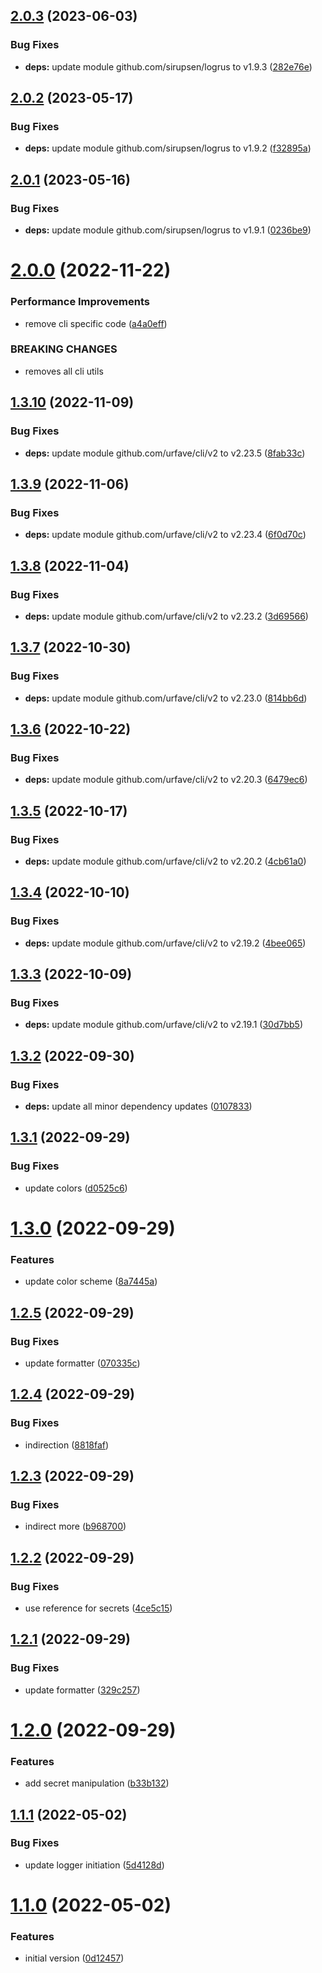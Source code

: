 ## [2.0.3](https://gitlab.kilic.dev/libraries/go-utils/compare/v2.0.2...v2.0.3) (2023-06-03)


### Bug Fixes

* **deps:** update module github.com/sirupsen/logrus to v1.9.3 ([282e76e](https://gitlab.kilic.dev/libraries/go-utils/commit/282e76e1e876efc95566e33c5b88a91a01a986f4))

## [2.0.2](https://gitlab.kilic.dev/libraries/go-utils/compare/v2.0.1...v2.0.2) (2023-05-17)


### Bug Fixes

* **deps:** update module github.com/sirupsen/logrus to v1.9.2 ([f32895a](https://gitlab.kilic.dev/libraries/go-utils/commit/f32895a65cda45136408a0f9a5fe4cccabf1e259))

## [2.0.1](https://gitlab.kilic.dev/libraries/go-utils/compare/v2.0.0...v2.0.1) (2023-05-16)


### Bug Fixes

* **deps:** update module github.com/sirupsen/logrus to v1.9.1 ([0236be9](https://gitlab.kilic.dev/libraries/go-utils/commit/0236be93d529786d19027d6b9d75ef5c3d6ca7dd))

# [2.0.0](https://gitlab.kilic.dev/libraries/go-utils/compare/v1.3.10...v2.0.0) (2022-11-22)


### Performance Improvements

* remove cli specific code ([a4a0eff](https://gitlab.kilic.dev/libraries/go-utils/commit/a4a0eff791e3ebea76b7fb2cdba0112472980826))


### BREAKING CHANGES

* removes all cli utils

## [1.3.10](https://gitlab.kilic.dev/libraries/go-utils/compare/v1.3.9...v1.3.10) (2022-11-09)


### Bug Fixes

* **deps:** update module github.com/urfave/cli/v2 to v2.23.5 ([8fab33c](https://gitlab.kilic.dev/libraries/go-utils/commit/8fab33cfd5d233e9ccef875b3efa5f41535891e9))

## [1.3.9](https://gitlab.kilic.dev/libraries/go-utils/compare/v1.3.8...v1.3.9) (2022-11-06)


### Bug Fixes

* **deps:** update module github.com/urfave/cli/v2 to v2.23.4 ([6f0d70c](https://gitlab.kilic.dev/libraries/go-utils/commit/6f0d70c223ad49ec1bf29c4e674bca6d6afbfc86))

## [1.3.8](https://gitlab.kilic.dev/libraries/go-utils/compare/v1.3.7...v1.3.8) (2022-11-04)


### Bug Fixes

* **deps:** update module github.com/urfave/cli/v2 to v2.23.2 ([3d69566](https://gitlab.kilic.dev/libraries/go-utils/commit/3d69566d43b02aa990c0ad7679a45970b0fda518))

## [1.3.7](https://gitlab.kilic.dev/libraries/go-utils/compare/v1.3.6...v1.3.7) (2022-10-30)


### Bug Fixes

* **deps:** update module github.com/urfave/cli/v2 to v2.23.0 ([814bb6d](https://gitlab.kilic.dev/libraries/go-utils/commit/814bb6df4f84d172b97808065ce2d8db621e7eba))

## [1.3.6](https://gitlab.kilic.dev/libraries/go-utils/compare/v1.3.5...v1.3.6) (2022-10-22)


### Bug Fixes

* **deps:** update module github.com/urfave/cli/v2 to v2.20.3 ([6479ec6](https://gitlab.kilic.dev/libraries/go-utils/commit/6479ec66b9479a5992f95dd67ea5392d2f4d5576))

## [1.3.5](https://gitlab.kilic.dev/libraries/go-utils/compare/v1.3.4...v1.3.5) (2022-10-17)


### Bug Fixes

* **deps:** update module github.com/urfave/cli/v2 to v2.20.2 ([4cb61a0](https://gitlab.kilic.dev/libraries/go-utils/commit/4cb61a026a5e61eaef9cc4164d7280f43aea5c4f))

## [1.3.4](https://gitlab.kilic.dev/libraries/go-utils/compare/v1.3.3...v1.3.4) (2022-10-10)


### Bug Fixes

* **deps:** update module github.com/urfave/cli/v2 to v2.19.2 ([4bee065](https://gitlab.kilic.dev/libraries/go-utils/commit/4bee065ef56621ab0aaf8b64efd69b834a14a671))

## [1.3.3](https://gitlab.kilic.dev/libraries/go-utils/compare/v1.3.2...v1.3.3) (2022-10-09)


### Bug Fixes

* **deps:** update module github.com/urfave/cli/v2 to v2.19.1 ([30d7bb5](https://gitlab.kilic.dev/libraries/go-utils/commit/30d7bb50a5ef870f2e3cef191a941367ca895041))

## [1.3.2](https://gitlab.kilic.dev/libraries/go-utils/compare/v1.3.1...v1.3.2) (2022-09-30)


### Bug Fixes

* **deps:** update all minor dependency updates ([0107833](https://gitlab.kilic.dev/libraries/go-utils/commit/01078338386e6d60b53fd7930afc0043b7600672))

## [1.3.1](https://gitlab.kilic.dev/libraries/go-utils/compare/v1.3.0...v1.3.1) (2022-09-29)


### Bug Fixes

* update colors ([d0525c6](https://gitlab.kilic.dev/libraries/go-utils/commit/d0525c60312674e3efc9571d335e814f577192eb))

# [1.3.0](https://gitlab.kilic.dev/libraries/go-utils/compare/v1.2.5...v1.3.0) (2022-09-29)


### Features

* update color scheme ([8a7445a](https://gitlab.kilic.dev/libraries/go-utils/commit/8a7445a9a40ebc6fbae7a0101dcd3c1cd2b66afb))

## [1.2.5](https://gitlab.kilic.dev/libraries/go-utils/compare/v1.2.4...v1.2.5) (2022-09-29)


### Bug Fixes

* update formatter ([070335c](https://gitlab.kilic.dev/libraries/go-utils/commit/070335c027e486cf0d582fc39ea250fe8d07646c))

## [1.2.4](https://gitlab.kilic.dev/libraries/go-utils/compare/v1.2.3...v1.2.4) (2022-09-29)


### Bug Fixes

* indirection ([8818faf](https://gitlab.kilic.dev/libraries/go-utils/commit/8818fafe9ddc198a9024a99e61159f72599008ca))

## [1.2.3](https://gitlab.kilic.dev/libraries/go-utils/compare/v1.2.2...v1.2.3) (2022-09-29)


### Bug Fixes

* indirect more ([b968700](https://gitlab.kilic.dev/libraries/go-utils/commit/b968700e12e6a8ce1caeaf3ccc74a03f5a8c813e))

## [1.2.2](https://gitlab.kilic.dev/libraries/go-utils/compare/v1.2.1...v1.2.2) (2022-09-29)


### Bug Fixes

* use reference for secrets ([4ce5c15](https://gitlab.kilic.dev/libraries/go-utils/commit/4ce5c1519c254715680e3f416f5e96c4e87b57e8))

## [1.2.1](https://gitlab.kilic.dev/libraries/go-utils/compare/v1.2.0...v1.2.1) (2022-09-29)


### Bug Fixes

* update formatter ([329c257](https://gitlab.kilic.dev/libraries/go-utils/commit/329c2574142276dc3ae0da41335342983650088d))

# [1.2.0](https://gitlab.kilic.dev/libraries/go-utils/compare/v1.1.2...v1.2.0) (2022-09-29)


### Features

* add secret manipulation ([b33b132](https://gitlab.kilic.dev/libraries/go-utils/commit/b33b132df24ff3acf0bb3705b9d17b33eed1983c))

## [1.1.1](https://gitlab.kilic.dev/libraries/go-utils/compare/v1.1.0...v1.1.1) (2022-05-02)


### Bug Fixes

* update logger initiation ([5d4128d](https://gitlab.kilic.dev/libraries/go-utils/commit/5d4128d932ad87c3064733384b15a3702a398c6b))

# [1.1.0](https://gitlab.kilic.dev/libraries/go-utils/compare/v1.0.0...v1.1.0) (2022-05-02)


### Features

* initial version ([0d12457](https://gitlab.kilic.dev/libraries/go-utils/commit/0d12457cd03a0c4df55ea4811db11fd38e0bdb2d))
